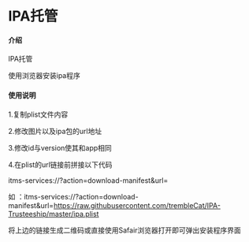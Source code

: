 # IPA托管

#### 介绍
IPA托管

使用浏览器安装ipa程序

#### 使用说明

1.复制plist文件内容   
   
2.修改图片以及ipa包的url地址 
  
3.修改id与version使其和app相同  
  
4.在plist的url链接前拼接以下代码  
  
itms-services://?action=download-manifest&url=         
  
如 ：itms-services://?action=download-manifest&url=https://raw.githubusercontent.com/trembleCat/IPA-Trusteeship/master/ipa.plist  
  
将上边的链接生成二维码或直接使用Safair浏览器打开即可弹出安装程序界面  

